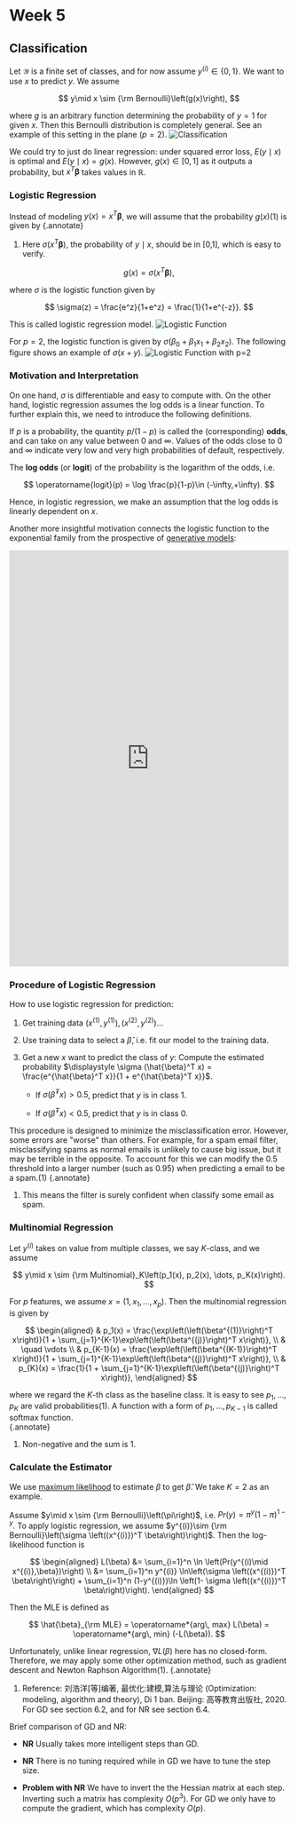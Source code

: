 # Week 5

## Classification

Let $\mathcal{Y}$ is a finite set of classes, and for now assume $y^{(i)}\in \{0,1\}$. We want to use $x$ to predict $y$. We assume 

$$
y\mid x \sim {\rm Bernoulli}\left(g(x)\right), 
$$

where $g$ is an arbitrary function determining the probability of $y=1$ for given $x$. Then this Bernoulli distribution is completely general. See an example of this setting in the plane ($p=2$). ![Classification](stat541_week501.svg) 

We could try to just do linear regression: under squared error loss, $E(y\mid x)$ is optimal and $E(y\mid x) = g(x)$. However, $g(x)\in [0,1]$ as it outputs a probability, but $x^T\boldsymbol{\beta}$ takes values in $\mathbb{R}$. 

### Logistic Regression

Instead of modeling $y(x)=x^T\boldsymbol{\beta}$, we will assume that the probability $g(x)$(1) is given by
{.annotate}

1. Here $\sigma(x^T\boldsymbol{\beta})$, the probability of $y\mid x$, should be in [0,1], which is easy to verify. 

$$
g(x)=  \sigma(x^T\boldsymbol{\beta}),
$$

where $\sigma$ is the logistic function given by

$$
\sigma(z) = \frac{e^z}{1+e^z} = \frac{1}{1+e^{-z}}. 
$$

This is called logistic regression model. 
![Logistic Function](stat541_week502.svg) 

For $p=2$, the logistic function is given by $\sigma(\beta_0 + \beta_1 x_1 + \beta_2 x_2)$. The following figure shows an example of $\sigma(x+y)$. ![Logistic Function with $p=2$](stat541_week503.svg) 

### Motivation and Interpretation

On one hand, $\sigma$ is differentiable and easy to compute with. On the other hand, logistic regression assumes the log odds is a linear function. To further explain this, we need to introduce the following definitions. 

If $p$ is a probability, the quantity $p /(1-p)$ is called the (corresponding) **odds**, and can take on any value between 0 and $\infty$. Values of the odds close to 0 and $\infty$ indicate very low and very high probabilities of default, respectively. 

The **log odds** (or **logit**) of the probability is the logarithm of the odds, i.e.

$$
\operatorname{logit}(p) = \log \frac{p}{1-p}\in (-\infty,+\infty).
$$

Hence, in logistic regression, we make an assumption that the log odds is linearly dependent on $x$. 

Another more insightful motivation connects the logistic function to the exponential family from the prospective of [generative models](stat541_week6.md#generative-models-for-classification): 

<embed src="https://shx-haah.github.io/notes/lecture_notes/stat541_logistic_fnc_motivation.pdf" type="application/pdf" width="100%" height="750px"/>

### Procedure of Logistic Regression

How to use logistic regression for prediction:

1. Get training data $(x^{(1)}, y^{(1)}),(x^{(2)}, y^{(2)})\dots$

2. Use training data to select a $\hat{\beta}$, i.e. fit our model to the training data. 

3. Get a new $x$ want to predict the class of $y$: Compute the estimated probability $\displaystyle \sigma (\hat{\beta}^T x) = \frac{e^{\hat{\beta}^T x}}{1 + e^{\hat{\beta}^T x}}$. 
    - If $\sigma (\hat{\beta}^T x)>0.5$, predict that $y$ is in class $1$.  

    - If $\sigma (\hat{\beta}^T x)<0.5$, predict that $y$ is in class $0$.  

This procedure is designed to minimize the misclassification error. However, some errors are "worse" than others. For example, for a spam email filter, misclassifying spams as normal emails is unlikely to cause big issue, but it may be terrible in the opposite. To account for this we can modify the 0.5 threshold into a larger number (such as 0.95) when predicting a email to be a spam.(1)
{.annotate}

1. This means the filter is surely confident when classify some email as spam.

### Multinomial Regression

Let $y^{(i)}$ takes on value from multiple classes, we say $K$-class, and we assume 

$$
y\mid x \sim {\rm Multinomial}_K\left(p_1(x), p_2(x), \dots, p_K(x)\right).  
$$

For $p$ features, we assume $x=(1, x_1,\dots, x_p)$. Then the multinomial regression is given by 

$$
\begin{aligned}
& p_1(x) = \frac{\exp\left(\left(\beta^{(1)}\right)^T x\right)}{1 + \sum_{j=1}^{K-1}\exp\left(\left(\beta^{(j)}\right)^T x\right)}, \\
& \quad \vdots \\
& p_{K-1}(x) = \frac{\exp\left(\left(\beta^{(K-1)}\right)^T x\right)}{1 + \sum_{j=1}^{K-1}\exp\left(\left(\beta^{(j)}\right)^T x\right)}, \\
& p_{K}(x) = \frac{1}{1 + \sum_{j=1}^{K-1}\exp\left(\left(\beta^{(j)}\right)^T x\right)}, 
\end{aligned}
$$

where we regard the $K$-th class as the baseline class. It is easy to see $p_1,\dots, p_K$ are valid probabilities(1). A function with a form of $p_1,\dots, p_{K-1}$ is called softmax function.   
{.annotate}

1. Non-negative and the sum is 1. 

### Calculate the Estimator 

We use [maximum likelihood](stat541_week3.md#recap-on-likelihood-function) to estimate $\beta$ to get $\hat{\beta}$. We take $K=2$ as an example.

Assume $y\mid x \sim {\rm Bernoulli}\left(\pi\right)$, i.e. $Pr(y) = \pi^y(1-\pi)^{1-y}$. To apply logistic regression, we assume $y^{(i)}\sim {\rm Bernoulli}\left(\sigma \left((x^{(i)})^T \beta\right)\right)$. Then the log-likelihood function is 

$$
\begin{aligned}
L(\beta) 
&= \sum_{i=1}^n \ln \left(Pr(y^{(i)\mid x^{(i)},\beta})\right) \\
&= \sum_{i=1}^n y^{(i)} \ln\left(\sigma \left((x^{(i)})^T \beta\right)\right) + \sum_{i=1}^n (1-y^{(i)})\ln \left(1- \sigma \left((x^{(i)})^T \beta\right)\right). 
\end{aligned}
$$

Then the MLE is defined as 

$$
\hat{\beta}_{\rm MLE} = \operatorname*{arg\, max} L(\beta) = \operatorname*{arg\, min} (-L(\beta)). 
$$

Unfortunately, unlike linear regression, $\nabla L(\beta)$ here has no closed-form. Therefore, we may apply some other optimization method, such as gradient descent and Newton Raphson Algorithm(1). 
{.annotate}

1. Reference: 刘浩洋[等]编著, 最优化:建模,算法与理论 (Optimization: modeling, algorithm and theory), Di 1 ban. Beijing: 高等教育出版社, 2020.
 For GD see section 6.2, and for NR see section 6.4.

Brief comparison of GD and NR: 


- **NR** Usually takes more intelligent steps than GD. 

- **NR** There is no tuning required while in GD we have to tune the step size. 

- **Problem with NR** We have to invert the the Hessian matrix at each step. Inverting such a matrix has complexity $O(p^3)$. For GD we only have to compute the gradient, which has complexity $O(p)$.  